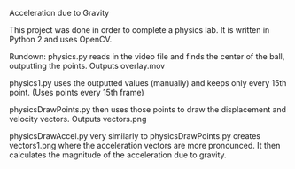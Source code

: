 Acceleration due to Gravity

This project was done in order to complete a physics lab. It is written in Python 2 and uses OpenCV.

Rundown:
physics.py reads in the video file and finds the center of the ball, outputting the points. Outputs overlay.mov

physics1.py uses the outputted values (manually) and keeps only every 15th point. (Uses points every 15th frame)

physicsDrawPoints.py then uses those points to draw the displacement and velocity vectors. Outputs vectors.png

physicsDrawAccel.py very similarly to physicsDrawPoints.py creates vectors1.png where the acceleration vectors are more pronounced. It then calculates the magnitude of the acceleration due to gravity.
